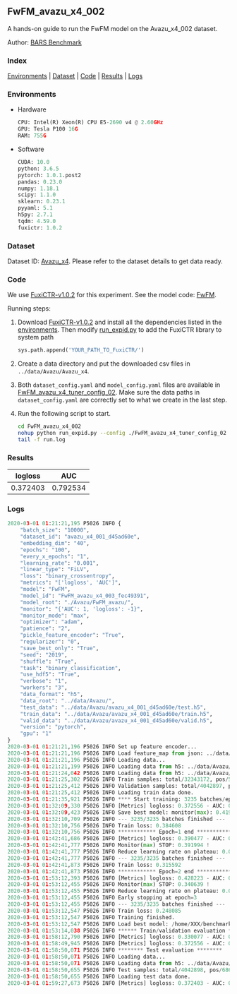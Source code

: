## FwFM_avazu_x4_002

A hands-on guide to run the FwFM model on the Avazu_x4_002 dataset.

Author: [BARS Benchmark](https://github.com/reczoo/BARS/blob/main/CITATION)

### Index
[Environments](#Environments) | [Dataset](#Dataset) | [Code](#Code) | [Results](#Results) | [Logs](#Logs)

### Environments
+ Hardware

  ```python
  CPU: Intel(R) Xeon(R) CPU E5-2690 v4 @ 2.60GHz
  GPU: Tesla P100 16G
  RAM: 755G

  ```

+ Software

  ```python
  CUDA: 10.0
  python: 3.6.5
  pytorch: 1.0.1.post2
  pandas: 0.23.0
  numpy: 1.18.1
  scipy: 1.1.0
  sklearn: 0.23.1
  pyyaml: 5.1
  h5py: 2.7.1
  tqdm: 4.59.0
  fuxictr: 1.0.2
  ```

### Dataset
Dataset ID: [Avazu_x4](https://github.com/reczoo/Datasets/tree/main/Avazu/Avazu_x4). Please refer to the dataset details to get data ready.

### Code

We use [FuxiCTR-v1.0.2](https://github.com/reczoo/FuxiCTR/tree/v1.0.2) for this experiment. See the model code: [FwFM](https://github.com/reczoo/FuxiCTR/blob/v1.0.2/fuxictr/pytorch/models/FwFM.py).

Running steps:

1. Download [FuxiCTR-v1.0.2](https://github.com/reczoo/FuxiCTR/archive/refs/tags/v1.0.2.zip) and install all the dependencies listed in the [environments](#environments). Then modify [run_expid.py](./run_expid.py#L5) to add the FuxiCTR library to system path
    
    ```python
    sys.path.append('YOUR_PATH_TO_FuxiCTR/')
    ```

2. Create a data directory and put the downloaded csv files in `../data/Avazu/Avazu_x4`.

3. Both `dataset_config.yaml` and `model_config.yaml` files are available in [FwFM_avazu_x4_tuner_config_02](./FwFM_avazu_x4_tuner_config_02). Make sure the data paths in `dataset_config.yaml` are correctly set to what we create in the last step.

4. Run the following script to start.

    ```bash
    cd FwFM_avazu_x4_002
    nohup python run_expid.py --config ./FwFM_avazu_x4_tuner_config_02 --expid FwFM_avazu_x4_003_9c0d0ea9 --gpu 0 > run.log &
    tail -f run.log
    ```

### Results

| logloss | AUC  |
|:--------------------:|:--------------------:|
| 0.372403 | 0.792534  |


### Logs
```python
2020-03-01 01:21:21,195 P5026 INFO {
    "batch_size": "10000",
    "dataset_id": "avazu_x4_001_d45ad60e",
    "embedding_dim": "40",
    "epochs": "100",
    "every_x_epochs": "1",
    "learning_rate": "0.001",
    "linear_type": "FiLV",
    "loss": "binary_crossentropy",
    "metrics": "['logloss', 'AUC']",
    "model": "FwFM",
    "model_id": "FwFM_avazu_x4_003_fec49391",
    "model_root": "./Avazu/FwFM_avazu/",
    "monitor": "{'AUC': 1, 'logloss': -1}",
    "monitor_mode": "max",
    "optimizer": "adam",
    "patience": "2",
    "pickle_feature_encoder": "True",
    "regularizer": "0",
    "save_best_only": "True",
    "seed": "2019",
    "shuffle": "True",
    "task": "binary_classification",
    "use_hdf5": "True",
    "verbose": "1",
    "workers": "3",
    "data_format": "h5",
    "data_root": "../data/Avazu/",
    "test_data": "../data/Avazu/avazu_x4_001_d45ad60e/test.h5",
    "train_data": "../data/Avazu/avazu_x4_001_d45ad60e/train.h5",
    "valid_data": "../data/Avazu/avazu_x4_001_d45ad60e/valid.h5",
    "version": "pytorch",
    "gpu": "1"
}
2020-03-01 01:21:21,196 P5026 INFO Set up feature encoder...
2020-03-01 01:21:21,196 P5026 INFO Load feature_map from json: ../data/Avazu/avazu_x4_001_d45ad60e/feature_map.json
2020-03-01 01:21:21,196 P5026 INFO Loading data...
2020-03-01 01:21:21,199 P5026 INFO Loading data from h5: ../data/Avazu/avazu_x4_001_d45ad60e/train.h5
2020-03-01 01:21:24,042 P5026 INFO Loading data from h5: ../data/Avazu/avazu_x4_001_d45ad60e/valid.h5
2020-03-01 01:21:25,302 P5026 INFO Train samples: total/32343172, pos/5492052, neg/26851120, ratio/16.98%
2020-03-01 01:21:25,412 P5026 INFO Validation samples: total/4042897, pos/686507, neg/3356390, ratio/16.98%
2020-03-01 01:21:25,412 P5026 INFO Loading train data done.
2020-03-01 01:21:35,921 P5026 INFO **** Start training: 3235 batches/epoch ****
2020-03-01 01:32:09,330 P5026 INFO [Metrics] logloss: 0.372556 - AUC: 0.792171
2020-03-01 01:32:09,423 P5026 INFO Save best model: monitor(max): 0.419615
2020-03-01 01:32:10,709 P5026 INFO --- 3235/3235 batches finished ---
2020-03-01 01:32:10,756 P5026 INFO Train loss: 0.384608
2020-03-01 01:32:10,756 P5026 INFO ************ Epoch=1 end ************
2020-03-01 01:42:41,686 P5026 INFO [Metrics] logloss: 0.390477 - AUC: 0.782471
2020-03-01 01:42:41,777 P5026 INFO Monitor(max) STOP: 0.391994 !
2020-03-01 01:42:41,777 P5026 INFO Reduce learning rate on plateau: 0.000100
2020-03-01 01:42:41,777 P5026 INFO --- 3235/3235 batches finished ---
2020-03-01 01:42:41,873 P5026 INFO Train loss: 0.315592
2020-03-01 01:42:41,873 P5026 INFO ************ Epoch=2 end ************
2020-03-01 01:53:12,393 P5026 INFO [Metrics] logloss: 0.428223 - AUC: 0.768862
2020-03-01 01:53:12,455 P5026 INFO Monitor(max) STOP: 0.340639 !
2020-03-01 01:53:12,455 P5026 INFO Reduce learning rate on plateau: 0.000010
2020-03-01 01:53:12,455 P5026 INFO Early stopping at epoch=3
2020-03-01 01:53:12,455 P5026 INFO --- 3235/3235 batches finished ---
2020-03-01 01:53:12,547 P5026 INFO Train loss: 0.248085
2020-03-01 01:53:12,547 P5026 INFO Training finished.
2020-03-01 01:53:12,547 P5026 INFO Load best model: /home/XXX/benchmarks/Avazu/FwFM_avazu/avazu_x4_001_d45ad60e/FwFM_avazu_x4_003_fec49391_model.ckpt
2020-03-01 01:53:14,038 P5026 INFO ****** Train/validation evaluation ******
2020-03-01 01:58:12,790 P5026 INFO [Metrics] logloss: 0.330077 - AUC: 0.856027
2020-03-01 01:58:49,945 P5026 INFO [Metrics] logloss: 0.372556 - AUC: 0.792171
2020-03-01 01:58:50,071 P5026 INFO ******** Test evaluation ********
2020-03-01 01:58:50,071 P5026 INFO Loading data...
2020-03-01 01:58:50,071 P5026 INFO Loading data from h5: ../data/Avazu/avazu_x4_001_d45ad60e/test.h5
2020-03-01 01:58:50,655 P5026 INFO Test samples: total/4042898, pos/686507, neg/3356391, ratio/16.98%
2020-03-01 01:58:50,655 P5026 INFO Loading test data done.
2020-03-01 01:59:27,673 P5026 INFO [Metrics] logloss: 0.372403 - AUC: 0.792534

```
